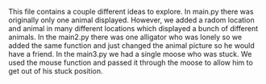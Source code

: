 This file contains a couple different ideas to explore. In main.py there was originally only one animal displayed. However, we added a radom location and animal in many different locations which displayed a bunch of different animals. In the main2.py there was one alligator who was lonely so we added the same function and just changed the animal picture so he would have a friend. In the main3.py we had a single moose who was stuck. We used the mouse function and passed it through the moose to allow him to get out of his stuck position.